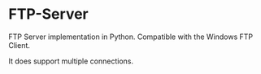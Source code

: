 # FTP-Server
FTP Server implementation in Python. Compatible with the Windows FTP Client.

It does support multiple connections.
